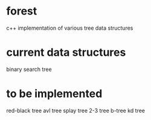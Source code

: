 # forest
c++ implementation of various tree data structures

# current data structures
binary search tree

# to be implemented
red-black tree
avl tree
splay tree
2-3 tree
b-tree
kd tree
